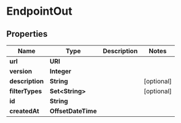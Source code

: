 

# EndpointOut

## Properties

Name | Type | Description | Notes
------------ | ------------- | ------------- | -------------
**url** | **URI** |  | 
**version** | **Integer** |  | 
**description** | **String** |  |  [optional]
**filterTypes** | **Set&lt;String&gt;** |  |  [optional]
**id** | **String** |  | 
**createdAt** | **OffsetDateTime** |  | 



